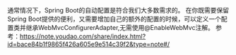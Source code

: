 通常情况下，Spring Boot的自动配置是符合我们大多数需求的。
在你既需要保留Spring Boot提供的便利，又需要增加自己的额外的配置的时候，可以定义一个配置类并继承WebMvcConfigurerAdapter,无需使用@EnableWebMvc注解。
参考：https://note.youdao.com/share/index.html?id=bace84b1f9865f426a605e9e514c39f2&type=note#/


